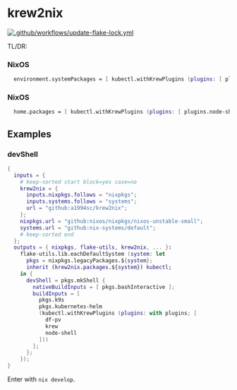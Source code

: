 # krew2nix

[![.github/workflows/update-flake-lock.yml](https://github.com/a1994sc/krew2nix/actions/workflows/update-flake-lock.yml/badge.svg?branch=main)](https://github.com/a1994sc/krew2nix/actions/workflows/update-flake-lock.yml)

TL/DR:

### NixOS
```nix
  environment.systemPackages = [ kubectl.withKrewPlugins (plugins: [ plugins.node-shell ]) ];
```

### NixOS
```nix
  home.packages = [ kubectl.withKrewPlugins (plugins: [ plugins.node-shell ]) ];
```

## Examples

### devShell

```nix
{
  inputs = {
    # keep-sorted start block=yes case=no
    krew2nix = {
      inputs.nixpkgs.follows = "nixpkgs";
      inputs.systems.follows = "systems";
      url = "github:a1994sc/krew2nix";
    };
    nixpkgs.url = "github:nixos/nixpkgs/nixos-unstable-small";
    systems.url = "github:nix-systems/default";
    # keep-sorted end
  };
  outputs = { nixpkgs, flake-utils, krew2nix, ... }:
    flake-utils.lib.eachDefaultSystem (system: let
      pkgs = nixpkgs.legacyPackages.${system};
      inherit (krew2nix.packages.${system}) kubectl;
    in {
      devShell = pkgs.mkShell {
        nativeBuildInputs = [ pkgs.bashInteractive ];
        buildInputs = [
          pkgs.k9s
          pkgs.kubernetes-helm
          (kubectl.withKrewPlugins (plugins: with plugins; [
            df-pv
            krew
            node-shell
          ]))
        ];
      };
    });
}
```

Enter with `nix develop`.
